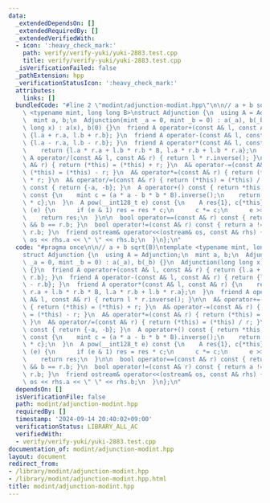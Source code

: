 ```yaml
---
data:
  _extendedDependsOn: []
  _extendedRequiredBy: []
  _extendedVerifiedWith:
  - icon: ':heavy_check_mark:'
    path: verify/verify-yuki/yuki-2883.test.cpp
    title: verify/verify-yuki/yuki-2883.test.cpp
  _isVerificationFailed: false
  _pathExtension: hpp
  _verificationStatusIcon: ':heavy_check_mark:'
  attributes:
    links: []
  bundledCode: "#line 2 \"modint/adjunction-modint.hpp\"\n\n// a + b sqrt(B)\ntemplate\
    \ <typename mint, long long B>\nstruct Adjunction {\n  using A = Adjunction;\n\
    \  mint a, b;\n  Adjunction(mint _a = 0, mint _b = 0) : a(_a), b(_b) {}\n  Adjunction(long\
    \ long x) : a(x), b(0) {}\n  friend A operator+(const A& l, const A& r) { return\
    \ {l.a + r.a, l.b + r.b}; }\n  friend A operator-(const A& l, const A& r) { return\
    \ {l.a - r.a, l.b - r.b}; }\n  friend A operator*(const A& l, const A& r) {\n\
    \    return {l.a * r.a + l.b * r.b * B, l.a * r.b + l.b * r.a};\n  }\n  friend\
    \ A operator/(const A& l, const A& r) { return l * r.inverse(); }\n\n  A& operator+=(const\
    \ A& r) { return (*this) = (*this) + r; }\n  A& operator-=(const A& r) { return\
    \ (*this) = (*this) - r; }\n  A& operator*=(const A& r) { return (*this) = (*this)\
    \ * r; }\n  A& operator/=(const A& r) { return (*this) = (*this) / r; }\n  A operator-()\
    \ const { return {-a, -b}; }\n  A operator+() const { return *this; }\n\n  A inverse()\
    \ const {\n    mint c = (a * a - b * b * B).inverse();\n    return {a * c, -b\
    \ * c};\n  }\n  A pow(__int128_t e) const {\n    A res{1}, c{*this};\n    while\
    \ (e) {\n      if (e & 1) res = res * c;\n      c *= c;\n      e >>= 1;\n    }\n\
    \    return res;\n  }\n\n  bool operator==(const A& r) const { return a == r.a\
    \ && b == r.b; }\n  bool operator!=(const A& r) const { return a != r.a || b !=\
    \ r.b; }\n  friend ostream& operator<<(ostream& os, const A& rhs) {\n    return\
    \ os << rhs.a << \" \" << rhs.b;\n  }\n};\n"
  code: "#pragma once\n\n// a + b sqrt(B)\ntemplate <typename mint, long long B>\n\
    struct Adjunction {\n  using A = Adjunction;\n  mint a, b;\n  Adjunction(mint\
    \ _a = 0, mint _b = 0) : a(_a), b(_b) {}\n  Adjunction(long long x) : a(x), b(0)\
    \ {}\n  friend A operator+(const A& l, const A& r) { return {l.a + r.a, l.b +\
    \ r.b}; }\n  friend A operator-(const A& l, const A& r) { return {l.a - r.a, l.b\
    \ - r.b}; }\n  friend A operator*(const A& l, const A& r) {\n    return {l.a *\
    \ r.a + l.b * r.b * B, l.a * r.b + l.b * r.a};\n  }\n  friend A operator/(const\
    \ A& l, const A& r) { return l * r.inverse(); }\n\n  A& operator+=(const A& r)\
    \ { return (*this) = (*this) + r; }\n  A& operator-=(const A& r) { return (*this)\
    \ = (*this) - r; }\n  A& operator*=(const A& r) { return (*this) = (*this) * r;\
    \ }\n  A& operator/=(const A& r) { return (*this) = (*this) / r; }\n  A operator-()\
    \ const { return {-a, -b}; }\n  A operator+() const { return *this; }\n\n  A inverse()\
    \ const {\n    mint c = (a * a - b * b * B).inverse();\n    return {a * c, -b\
    \ * c};\n  }\n  A pow(__int128_t e) const {\n    A res{1}, c{*this};\n    while\
    \ (e) {\n      if (e & 1) res = res * c;\n      c *= c;\n      e >>= 1;\n    }\n\
    \    return res;\n  }\n\n  bool operator==(const A& r) const { return a == r.a\
    \ && b == r.b; }\n  bool operator!=(const A& r) const { return a != r.a || b !=\
    \ r.b; }\n  friend ostream& operator<<(ostream& os, const A& rhs) {\n    return\
    \ os << rhs.a << \" \" << rhs.b;\n  }\n};\n"
  dependsOn: []
  isVerificationFile: false
  path: modint/adjunction-modint.hpp
  requiredBy: []
  timestamp: '2024-09-14 20:40:02+09:00'
  verificationStatus: LIBRARY_ALL_AC
  verifiedWith:
  - verify/verify-yuki/yuki-2883.test.cpp
documentation_of: modint/adjunction-modint.hpp
layout: document
redirect_from:
- /library/modint/adjunction-modint.hpp
- /library/modint/adjunction-modint.hpp.html
title: modint/adjunction-modint.hpp
---
```

